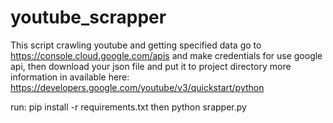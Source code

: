 # youtube_scrapper
This script crawling youtube and getting specified data
go to https://console.cloud.google.com/apis and make credentials for use google api, then download your json file and put it to project directory
more information in available here: https://developers.google.com/youtube/v3/quickstart/python

run:
pip install -r requirements.txt then
python srapper.py
